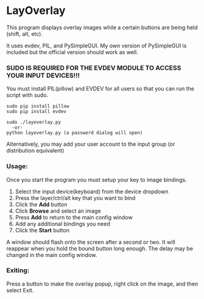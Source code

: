 # LayOverlay

This program displays overlay images while a certain buttons are being held (shift, alt, etc).

It uses evdev, PIL, and PySimpleGUI. My own version of PySimpleGUI is included but the official version should work as well.

### SUDO IS REQUIRED FOR THE EVDEV MODULE TO ACCESS YOUR INPUT DEVICES!!!

You must install PIL(pillow) and EVDEV for all users so that you can run the script with sudo.

```
sudo pip install pillow  
sudo pip install evdev  
  
sudo ./layoverlay.py  
  -or-  
python layoverlay.py (a password dialog will open)
```
Alternatively, you may add your user account to the input group (or distribution equivalent)

### Usage:

Once you start the program you must setup your key to image bindings.

1. Select the input device(keyboard) from the device dropdown
2. Press the layer/ctrl/alt key that you want to bind
3. Click the **Add** button
4. Click **Browse** and select an image
5. Press **Add** to return to the main config window
6. Add any additional bindings you need
7. Click the **Start** button

A window should flash onto the screen after a second or two. It will reappear when you hold the bound button long enough. The delay may be changed in the main config window.

### Exiting:
Press a button to make the overlay popup, right click on the image, and then select Exit.
